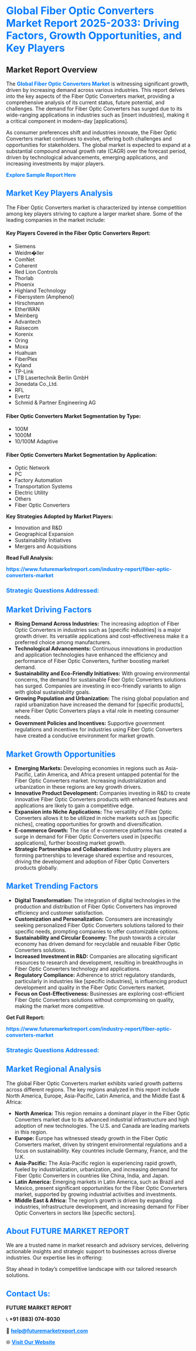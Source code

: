 <h1 style="color: #007BFF;">Global Fiber Optic Converters Market Report 2025-2033: Driving Factors, Growth Opportunities, and Key Players</h1>

<section id="overview">
<h2>Market Report Overview</h2>
<p>The <a href="https://www.futuremarketreport.com/industry-report/fiber-optic-converters-market" style="color: #007BFF; text-decoration: none;"><strong>Global Fiber Optic Converters Market</strong></a> is witnessing significant growth, driven by increasing demand across various industries. This report delves into the key aspects of the Fiber Optic Converters market, providing a comprehensive analysis of its current status, future potential, and challenges. The demand for Fiber Optic Converters has surged due to its wide-ranging applications in industries such as [insert industries], making it a critical component in modern-day [applications].</p>
<p>As consumer preferences shift and industries innovate, the Fiber Optic Converters market continues to evolve, offering both challenges and opportunities for stakeholders. The global market is expected to expand at a substantial compound annual growth rate (CAGR) over the forecast period, driven by technological advancements, emerging applications, and increasing investments by major players.</p>
</section>

<section id="overview">
<p><a href="https://www.futuremarketreport.com/request-sample/reportId=113360" style="color: #007BFF; text-decoration: none;"><strong>Explore Sample Report Here</strong></a></p>
</section>

<section id="key-players">
<h2 style="color: #007BFF;">Market Key Players Analysis</h2>
<p>The Fiber Optic Converters market is characterized by intense competition among key players striving to capture a larger market share. Some of the leading companies in the market include:</p>
<h4>Key Players Covered in the Fiber Optic Converters Report:</h4>
<ul><li>Siemens</li><li>Weidm�ller</li><li>ComNet</li><li>Coherent</li><li>Red Lion Controls</li><li>Thorlab</li><li>Phoenix</li><li>Highland Technology</li><li>Fibersystem (Amphenol)</li><li>Hirschmann</li><li>EtherWAN</li><li>Meinberg</li><li>Advantech</li><li>Raisecom</li><li>Korenix</li><li>Oring</li><li>Moxa</li><li>Huahuan</li><li>FiberPlex</li><li>Kyland</li><li>TP-Link</li><li>LTB Lasertechnik Berlin GmbH</li><li>3onedata Co.,Ltd.</li><li>RFL</li><li>Evertz</li><li>Schmid &amp; Partner Engineering AG</li></ul>
<h4>Fiber Optic Converters Market Segmentation by Type:</h4>
<ul><li>100M</li><li>1000M</li><li>10/100M Adaptive</li></ul>

<h4>Fiber Optic Converters Market Segmentation by Application:</h4>
<ul><li>Optic Network</li><li>PC</li><li>Factory Automation</li><li>Transportation Systems</li><li>Electric Utility</li><li>Others</li><li>Fiber Optic Converters</li></ul>
<p><strong>Key Strategies Adopted by Market Players:</strong></p>
<ul>
<li>Innovation and R&D</li>
<li>Geographical Expansion</li>
<li>Sustainability Initiatives</li>
<li>Mergers and Acquisitions</li>
</ul>
</section>

<section>
<p><strong>Read Full Analysis: </strong></p><a href="https://www.futuremarketreport.com/industry-report/fiber-optic-converters-market" style="color: #007BFF; text-decoration: none;"><strong>https://www.futuremarketreport.com/industry-report/fiber-optic-converters-market</strong></a>
<h3 style="color: #007BFF;">Strategic Questions Addressed:</h3>
</section>

<section id="driving-factors">
<h2 style="color: #007BFF;">Market Driving Factors</h2>
<ul>
<li><strong>Rising Demand Across Industries:</strong> The increasing adoption of Fiber Optic Converters in industries such as [specific industries] is a major growth driver. Its versatile applications and cost-effectiveness make it a preferred choice among manufacturers.</li>
<li><strong>Technological Advancements:</strong> Continuous innovations in production and application technologies have enhanced the efficiency and performance of Fiber Optic Converters, further boosting market demand.</li>
<li><strong>Sustainability and Eco-Friendly Initiatives:</strong> With growing environmental concerns, the demand for sustainable Fiber Optic Converters solutions has surged. Companies are investing in eco-friendly variants to align with global sustainability goals.</li>
<li><strong>Growing Population and Urbanization:</strong> The rising global population and rapid urbanization have increased the demand for [specific products], where Fiber Optic Converters plays a vital role in meeting consumer needs.</li>
<li><strong>Government Policies and Incentives:</strong> Supportive government regulations and incentives for industries using Fiber Optic Converters have created a conducive environment for market growth.</li>
</ul>
</section>

<section id="growth-opportunities">
<h2 style="color: #007BFF;">Market Growth Opportunities</h2>
<ul>
<li><strong>Emerging Markets:</strong> Developing economies in regions such as Asia-Pacific, Latin America, and Africa present untapped potential for the Fiber Optic Converters market. Increasing industrialization and urbanization in these regions are key growth drivers.</li>
<li><strong>Innovative Product Development:</strong> Companies investing in R&D to create innovative Fiber Optic Converters products with enhanced features and applications are likely to gain a competitive edge.</li>
<li><strong>Expansion into Niche Applications:</strong> The versatility of Fiber Optic Converters allows it to be utilized in niche markets such as [specific niches], creating opportunities for growth and diversification.</li>
<li><strong>E-commerce Growth:</strong> The rise of e-commerce platforms has created a surge in demand for Fiber Optic Converters used in [specific applications], further boosting market growth.</li>
<li><strong>Strategic Partnerships and Collaborations:</strong> Industry players are forming partnerships to leverage shared expertise and resources, driving the development and adoption of Fiber Optic Converters products globally.</li>
</ul>
</section>

<section id="trending-factors">
<h2 style="color: #007BFF;">Market Trending Factors</h2>
<ul>
<li><strong>Digital Transformation:</strong> The integration of digital technologies in the production and distribution of Fiber Optic Converters has improved efficiency and customer satisfaction.</li>
<li><strong>Customization and Personalization:</strong> Consumers are increasingly seeking personalized Fiber Optic Converters solutions tailored to their specific needs, prompting companies to offer customizable options.</li>
<li><strong>Sustainability and Circular Economy:</strong> The push towards a circular economy has driven demand for recyclable and reusable Fiber Optic Converters solutions.</li>
<li><strong>Increased Investment in R&D:</strong> Companies are allocating significant resources to research and development, resulting in breakthroughs in Fiber Optic Converters technology and applications.</li>
<li><strong>Regulatory Compliance:</strong> Adherence to strict regulatory standards, particularly in industries like [specific industries], is influencing product development and quality in the Fiber Optic Converters market.</li>
<li><strong>Focus on Cost-Effectiveness:</strong> Businesses are exploring cost-efficient Fiber Optic Converters solutions without compromising on quality, making the market more competitive.</li>
</ul>
</section>

<section>
<p><strong>Get Full Report: </strong></p><a href="https://www.futuremarketreport.com/industry-report/fiber-optic-converters-market" style="color: #007BFF; text-decoration: none;"><strong>https://www.futuremarketreport.com/industry-report/fiber-optic-converters-market</strong></a>
<h3 style="color: #007BFF;">Strategic Questions Addressed:</h3>
</section>


<section id="regional-analysis">
<h2 style="color: #007BFF;">Market Regional Analysis</h2>
<p>The global Fiber Optic Converters market exhibits varied growth patterns across different regions. The key regions analyzed in this report include North America, Europe, Asia-Pacific, Latin America, and the Middle East & Africa:</p>
<ul>
<li><strong>North America:</strong> This region remains a dominant player in the Fiber Optic Converters market due to its advanced industrial infrastructure and high adoption of new technologies. The U.S. and Canada are leading markets in this region.</li>
<li><strong>Europe:</strong> Europe has witnessed steady growth in the Fiber Optic Converters market, driven by stringent environmental regulations and a focus on sustainability. Key countries include Germany, France, and the U.K.</li>
<li><strong>Asia-Pacific:</strong> The Asia-Pacific region is experiencing rapid growth, fueled by industrialization, urbanization, and increasing demand for Fiber Optic Converters in countries like China, India, and Japan.</li>
<li><strong>Latin America:</strong> Emerging markets in Latin America, such as Brazil and Mexico, present significant opportunities for the Fiber Optic Converters market, supported by growing industrial activities and investments.</li>
<li><strong>Middle East & Africa:</strong> The region’s growth is driven by expanding industries, infrastructure development, and increasing demand for Fiber Optic Converters in sectors like [specific sectors].</li>
</ul>
</section>

<footer>
<h2 style="color: #007BFF;">About FUTURE MARKET REPORT</h2>
<p>We are a trusted name in market research and advisory services, delivering actionable insights and strategic support to businesses across diverse industries. Our expertise lies in offering:</p>

<p>Stay ahead in today’s competitive landscape with our tailored research solutions.</p>

<h2 style="color: #007BFF;">Contact Us:</h2>
<p><strong>FUTURE MARKET REPORT</strong></p>
<p>📞 <strong>+91 (883) 074-8030</strong></p>
<p>📧 <strong><a href="mailto:help@futuremarketreport.com" style="color: #007BFF;">help@futuremarketreport.com</a></strong></p>
<p>🌐 <strong><a href="https://www.futuremarketreport.com/" style="color: #007BFF;">Visit Our Website</a></strong></p>
</footer>